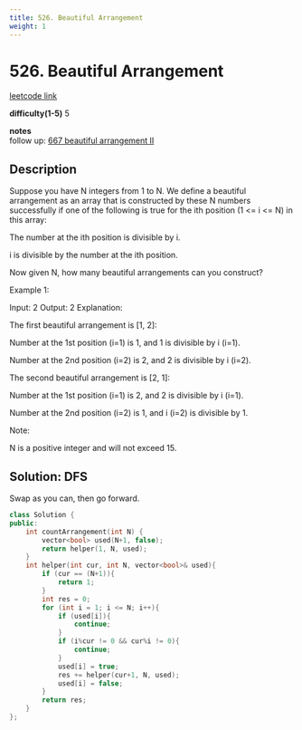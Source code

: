 ```yaml
---
title: 526. Beautiful Arrangement
weight: 1
---
```

# 526. Beautiful Arrangement
[leetcode link](https://leetcode.com/problems/beautiful-arrangement/)

**difficulty(1-5)** 
5

**notes**   
follow up: [667 beautiful arrangement II](667)

## Description
Suppose you have N integers from 1 to N. We define a beautiful arrangement as an array that is constructed by these N numbers successfully if one of the following is true for the ith position (1 <= i <= N) in this array:

The number at the ith position is divisible by i.

i is divisible by the number at the ith position.

Now given N, how many beautiful arrangements can you construct?

Example 1:

Input: 2
Output: 2
Explanation: 

The first beautiful arrangement is [1, 2]:

Number at the 1st position (i=1) is 1, and 1 is divisible by i (i=1).

Number at the 2nd position (i=2) is 2, and 2 is divisible by i (i=2).

The second beautiful arrangement is [2, 1]:

Number at the 1st position (i=1) is 2, and 2 is divisible by i (i=1).

Number at the 2nd position (i=2) is 1, and i (i=2) is divisible by 1.
 

Note:

N is a positive integer and will not exceed 15.

## Solution: DFS
Swap as you can, then go forward. 
```c++
class Solution {
public:
    int countArrangement(int N) {
        vector<bool> used(N+1, false);
        return helper(1, N, used);
    }
    int helper(int cur, int N, vector<bool>& used){
        if (cur == (N+1)){
            return 1;
        }
        int res = 0;
        for (int i = 1; i <= N; i++){
            if (used[i]){
                continue;
            }
            if (i%cur != 0 && cur%i != 0){
                continue;
            }
            used[i] = true;
            res += helper(cur+1, N, used);
            used[i] = false;
        }
        return res;
    }
};
```
